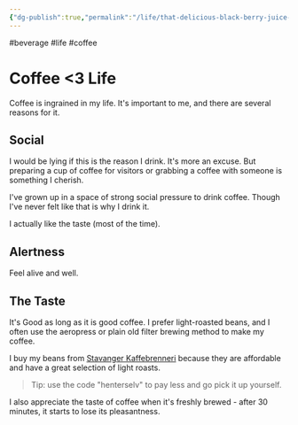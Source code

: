 ```yaml
---
{"dg-publish":true,"permalink":"/life/that-delicious-black-berry-juice-that-make-me-go-brrrr/"}
---
```


#beverage #life #coffee

# Coffee <3 Life
Coffee is ingrained in my life. It's important to me, and there are several reasons for it.

## Social
I would be lying if this is the reason I drink. It's more an excuse. But preparing a cup of coffee for visitors or grabbing a coffee with someone is something I cherish.

I've grown up in a space of strong social pressure to drink coffee. Though I've never felt like that is why I drink it.

I actually like the taste (most of the time).

## Alertness
Feel alive and well.

## The Taste

It's Good as long as it is good coffee. I prefer light-roasted beans, and I often use the aeropress or plain old filter brewing method to make my coffee. 

I buy my beans from [Stavanger Kaffebrenneri](https://www.stavangerkaffebrenneri.no/) because they are affordable and have a great selection of light roasts. 

>Tip: use the code "henterselv" to pay less and go pick it up yourself.

I also appreciate the taste of coffee when it's freshly brewed - after 30 minutes, it starts to lose its pleasantness.